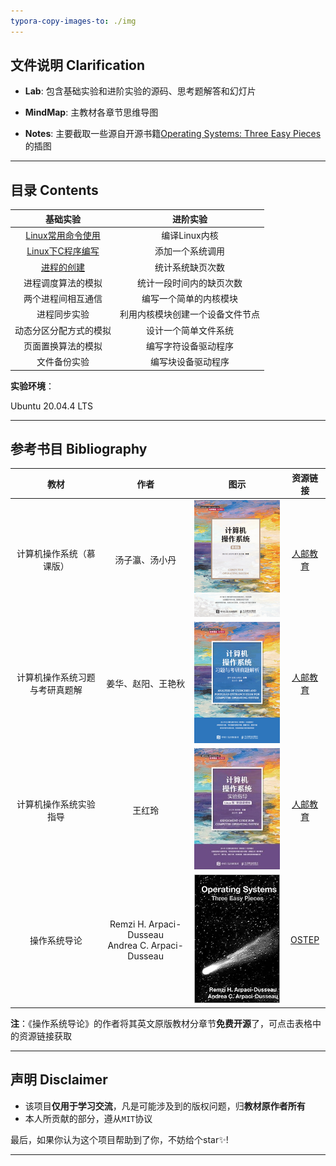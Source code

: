 ```yaml
---
typora-copy-images-to: ./img
---
```


## 文件说明 Clarification

- **Lab**: 包含基础实验和进阶实验的源码、思考题解答和幻灯片

- **MindMap**: 主教材各章节思维导图

- **Notes**: 主要截取一些源自开源书籍<a href="https://pages.cs.wisc.edu/~remzi/OSTEP/">Operating Systems: Three Easy Pieces</a>的插图

------



## 目录 Contents

|                           基础实验                           |             进阶实验             |
| :----------------------------------------------------------: | :------------------------------: |
| <a href="Lab\ElementaryLab\2.1-UsageOfLinuxcommands">Linux常用命令使用</a> |          编译Linux内核           |
| <a href="Lab\ElementaryLab\2.2-ProgramCinLinux">Linux下C程序编写</a> |         添加一个系统调用         |
| <a href="Lab\ElementaryLab\3.1-ProcessCreation">进程的创建</a> |         统计系统缺页次数         |
|                      进程调度算法的模拟                      |     统计一段时间内的缺页次数     |
|                      两个进程间相互通信                      |      编写一个简单的内核模块      |
|                         进程同步实验                         | 利用内核模块创建一个设备文件节点 |
|                    动态分区分配方式的模拟                    |       设计一个简单文件系统       |
|                      页面置换算法的模拟                      |       编写字符设备驱动程序       |
|                         文件备份实验                         |        编写块设备驱动程序        |

**实验环境**：

Ubuntu 20.04.4 LTS

------



## 参考书目 Bibliography

|              教材              |                        作者                         |                             图示                             |                           资源链接                           |
| :----------------------------: | :-------------------------------------------------: | :----------------------------------------------------------: | :----------------------------------------------------------: |
|    计算机操作系统（慕课版）    |                   汤子瀛、汤小丹                    |  ![计算机操作系统（慕课版）](img/21044c7c8ccc3d528f35.png)   | <a href="https://www.ryjiaoyu.com/book/details/42942">人邮教育</a> |
| 计算机操作系统习题与考研真题解 |                 姜华、赵阳、王艳秋                  | ![计算机操作系统习题与考研真题解析](img/21068d594854e945893e.png) | <a href="https://www.ryjiaoyu.com/book/details/43176">人邮教育</a> |
|     计算机操作系统实验指导     |                       王红玲                        |   ![计算机操作系统实验指导](img/211146b8bcdbf6e13e9d.jpeg)   | <a href="https://www.ryjiaoyu.com/book/details/44907">人邮教育</a> |
|          操作系统导论          | Remzi H. Arpaci-Dusseau<br>Andrea C. Arpaci-Dusseau | ![img](img/51rSSmdEUlL._SY291_BO1,204,203,200_QL40_FMwebp_.jpg) | <a href="https://pages.cs.wisc.edu/~remzi/OSTEP/">OSTEP</a>  |

**注**：《操作系统导论》的作者将其英文原版教材分章节**免费开源**了，可点击表格中的资源链接获取

------



## 声明 Disclaimer

- 该项目**仅用于学习交流**，凡是可能涉及到的版权问题，归**教材原作者所有**
- 本人所贡献的部分，遵从`MIT`协议

最后，如果你认为这个项目帮助到了你，不妨给个star✨!

------

